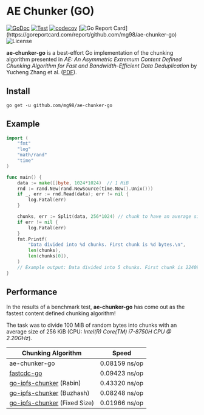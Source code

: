 # AE Chunker (GO)

[![GoDoc](http://img.shields.io/badge/godoc-reference-blue.svg)](https://pkg.go.dev/github.com/mg98/ae-chunker-go)
[![Test](https://github.com/mg98/ae-chunker-go/actions/workflows/test.yml/badge.svg)](https://github.com/mg98/ae-chunker-go/actions/workflows/test.yml)
[![codecov](https://codecov.io/gh/mg98/ae-chunker-go/branch/main/graph/badge.svg?token=R3OYXX1HC7)](https://codecov.io/gh/mg98/ae-chunker-go)
[![Go Report Card](https://goreportcard.com/badge/github.com/mg98/ae-chunker-go?)](https://goreportcard.com/report/github.com/mg98/ae-chunker-go)
![License](https://img.shields.io/github/license/mg98/ae-chunker-go)

**ae-chunker-go** is a best-effort Go implementation of the chunking algorithm presented in
_AE: An Asymmetric Extremum Content Defined
Chunking Algorithm for Fast and
Bandwidth-Efficient Data Deduplication_
by Yucheng Zhang et al. ([PDF](https://ranger.uta.edu/~jiang/publication/Conferences/2015/2015-INFOCOM-AE-%20An%20Asymmetric%20Extremum%20Content%20Defined%20Chunking%20Algorithm%20for%20Fast%20and%20Bandwidth-Efficient%20Data%20Deduplication.pdf)).

## Install

```
go get -u github.com/mg98/ae-chunker-go
```

## Example

```go
import (
    "fmt"
    "log"
    "math/rand"
    "time"
)

func main() {
    data := make([]byte, 1024*1024)  // 1 MiB
    rnd := rand.New(rand.NewSource(time.Now().Unix()))
    if _, err := rnd.Read(data); err != nil {
        log.Fatal(err)
    }

    chunks, err := Split(data, 256*1024) // chunk to have an average size of 256 KiB
    if err != nil {
        log.Fatal(err)
    }
    fmt.Printf(
        "Data divided into %d chunks. First chunk is %d bytes.\n",
        len(chunks),
        len(chunks[0]),
    )
    // Example output: Data divided into 5 chunks. First chunk is 224098 bytes.
}
```

## Performance

In the results of a benchmark test, **ae-chunker-go** has come out as the fastest content defined chunking algorithm!

The task was to divide 100 MiB of random bytes into chunks with an average size of 256 KiB
(CPU: _Intel(R) Core(TM) i7-8750H CPU @ 2.20GHz_).

| Chunking Algorithm           | Speed         |
|------------------------------|---------------|
| ae-chunker-go                | 0.08159 ns/op |
| [fastcdc-go](https://github.com/jotfs/fastcdc-go)                   | 0.09423 ns/op |
| [go-ipfs-chunker](https://github.com/ipfs/go-ipfs-chunker) (Rabin)      | 0.43320 ns/op  |
| [go-ipfs-chunker](https://github.com/ipfs/go-ipfs-chunker) (Buzhash)    | 0.08248 ns/op |
| [go-ipfs-chunker](https://github.com/ipfs/go-ipfs-chunker) (Fixed Size) | 0.01966 ns/op |

